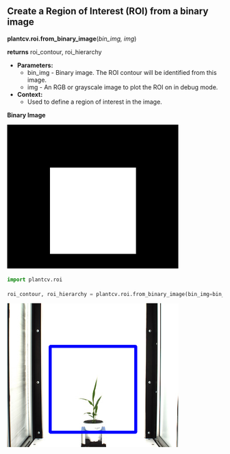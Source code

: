 ## Create a Region of Interest (ROI) from a binary image

**plantcv.roi.from_binary_image**(*bin_img, img*)

**returns** roi_contour, roi_hierarchy

- **Parameters:**
    - bin_img - Binary image. The ROI contour will be identified from this image.
    - img - An RGB or grayscale image to plot the ROI on in debug mode.
- **Context:**
    - Used to define a region of interest in the image.

**Binary Image**

![Screenshot](img/documentation_images/from_binary_image/binary_image.png)

```python
import plantcv.roi

roi_contour, roi_hierarchy = plantcv.roi.from_binary_image(bin_img=bin_img, img=rgb_img)
```

![Screenshot](img/documentation_images/from_binary_image/image_with_roi.png)
